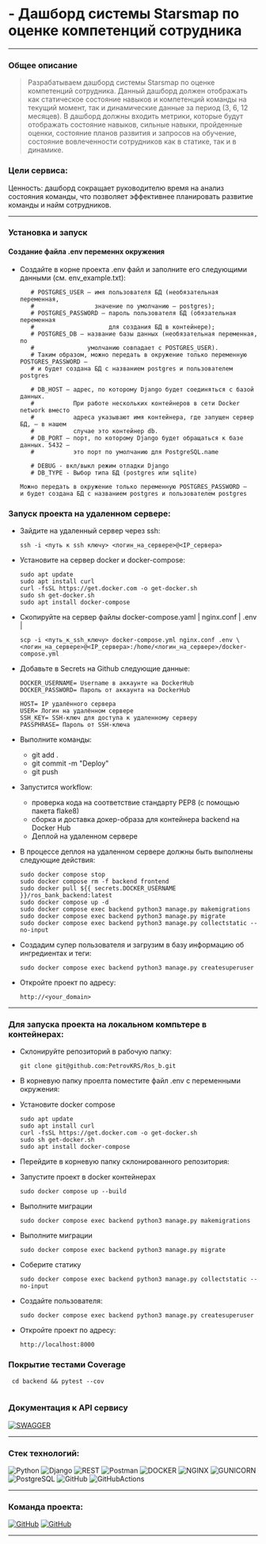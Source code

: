 #  - Дашборд системы  Starsmap по оценке компетенций сотрудника
***
### Общее описание
> Разрабатываем дашборд системы  Starsmap по оценке компетенций сотрудника. Данный дашборд должен отображать 
  как статическое состояние навыков и компетенций команды на текущий момент, так и динамические данные за период 
  (3, 6, 12 месяцев). В дашборд должны входить метрики, которые будут отображать состояние навыков, сильные 
  навыки, пройденные оценки, состояние планов развития и запросов на обучение, состояние вовлеченности 
  сотрудников как в статике, так и в динамике.

### Цели сервиса:
  Ценность: дашборд сокращает руководителю время на анализ состояния команды, что позволяет эффективнее планировать 
  развитие команды и найм сотрудников.

***
### Установка и запуск

#### Создание файла .env переменнх окружения
- Создайте в корне проекта .env файл и заполните его следующими данными 
  (см. env_example.txt):
  ```
     # POSTGRES_USER — имя пользователя БД (необязательная переменная,
     #                 значение по умолчанию — postgres);
     # POSTGRES_PASSWORD — пароль пользователя БД (обязательная переменная
     #                     для создания БД в контейнере);
     # POSTGRES_DB — название базы данных (необязательная переменная, по
     #               умолчанию совпадает с POSTGRES_USER).
     # Таким образом, можно передать в окружение только переменную POSTGRES_PASSWORD —
     # и будет создана БД с названием postgres и пользователем postgres

     # DB_HOST — адрес, по которому Django будет соединяться с базой данных.
     #           При работе нескольких контейнеров в сети Docker network вместо
     #           адреса указывают имя контейнера, где запущен сервер БД, — в нашем
     #           случае это контейнер db.
     # DB_PORT — порт, по которому Django будет обращаться к базе данных. 5432 —
     #           это порт по умолчанию для PostgreSQL.name

     # DEBUG - вкл/выкл режим отладки Django
     # DB_TYPE - Выбор типа БД (postgres или sqlite)
  
  Можно передать в окружение только переменную POSTGRES_PASSWORD —
  и будет создана БД с названием postgres и пользователем postgres
  ```

### Запуск проекта на удаленном сервере:

- Зайдите на удаленный сервер через ssh:
  ```
  ssh -i <путь к ssh ключу> <логин_на_сервере>@<IP_сервера>
  ```
- Установите на сервер docker и docker-compose:
  ```
  sudo apt update
  sudo apt install curl
  curl -fsSL https://get.docker.com -o get-docker.sh
  sudo sh get-docker.sh
  sudo apt install docker-compose
  ```

- Скопируйте на сервер файлы docker-compose.yaml | nginx.conf | .env |
  ```
  scp -i <путь_к_ssh_ключу> docker-compose.yml nginx.conf .env \
  <логин_на_сервере>@<IP_сервера>:/home/<логин_на_сервере>/docker-compose.yml
  ```

- Добавьте в Secrets на Github следующие данные:

  ```
  DOCKER_USERNAME= Username в аккаунте на DockerHub
  DOCKER_PASSWORD= Пароль от аккаунта на DockerHub

  HOST= IP удалённого сервера
  USER= Логин на удалённом сервере
  SSH_KEY= SSH-ключ для доступа к удаленному серверу
  PASSPHRASE= Пароль от SSH-ключа

  ```
- Выполните команды:

  - git add .
  - git commit -m "Deploy"
  - git push

- Запустится workflow:

  - проверка кода на соответствие стандарту PEP8 (с помощью пакета flake8)
  - сборка и доставка докер-образа для контейнера backend на Docker Hub
  - Деплой на удаленном сервере


- В процессе деплоя на удаленном сервере должны быть выполнены следующие действия:

  ```
  sudo docker compose stop
  sudo docker compose rm -f backend frontend
  sudo docker pull ${{ secrets.DOCKER_USERNAME }}/ros_bank_backend:latest
  sudo docker compose up -d
  sudo docker compose exec backend python3 manage.py makemigrations
  sudo docker compose exec backend python3 manage.py migrate
  sudo docker compose exec backend python3 manage.py collectstatic --no-input
  ```
- Создадим супер пользователя и загрузим в базу информацию об ингредиентах и теги:
  ```
  sudo docker compose exec backend python3 manage.py createsuperuser
  ```
- Откройте проект по адресу:
  ```
  http://<your_domain>
  ```


***

### Для запуска проекта на локальном компьтере в контейнерах:

- Cклонируйте репозиторий в рабочую папку:
  ```
  git clone git@github.com:PetrovKRS/Ros_b.git
  ```
- В корневую папку проелта поместите файл .env с переменными окружения:

- Установите docker compose
  ```
  sudo apt update
  sudo apt install curl
  curl -fsSL https://get.docker.com -o get-docker.sh
  sudo sh get-docker.sh
  sudo apt install docker-compose
  ```
- Перейдите в корневую папку склонированного репозитория:
- Запустите проект в docker контейнерах
  ```
  sudo docker compose up --build
  ```
- Выполните миграции
  ``` 
  sudo docker compose exec backend python3 manage.py makemigrations
  ```
- Выполните миграции
  ```
  sudo docker compose exec backend python3 manage.py migrate
  ```
- Соберите статику
  ```
  sudo docker compose exec backend python3 manage.py collectstatic --no-input
  ```
- Создайте пользователя:
  ```
  sudo docker compose exec backend python3 manage.py createsuperuser
  ```
- Откройте проект по адресу:
  ```
  http://localhost:8000
  ```

### Покрытие тестами Coverage
  ```
   cd backend && pytest --cov
    
  ```

### Документация к API сервису
[![SWAGGER](https://img.shields.io/badge/-swagger-df?style=for-the-badge&logo=swagger&labelColor=black&color=blue)](https://rosb-hakaton.ddns.net/swagger/)

***

### <b> Стек технологий: </b>

![Python](https://img.shields.io/badge/-Python_3.12-df?style=for-the-badge&logo=Python&labelColor=yellow&color=blue)
![Django](https://img.shields.io/badge/-Django-df?style=for-the-badge&logo=Django&labelColor=darkgreen&color=blue)
![REST](https://img.shields.io/badge/-REST-df?style=for-the-badge&logo=Django&labelColor=darkgreen&color=blue)
![Postman](https://img.shields.io/badge/-Postman-df?style=for-the-badge&logo=Postman&labelColor=black&color=blue)
![DOCKER](https://img.shields.io/badge/-DOCKER-df?style=for-the-badge&logo=DOCKER&labelColor=lightblue&color=blue)
![NGINX](https://img.shields.io/badge/-Nginx-df?style=for-the-badge&logo=NGINX&labelColor=green&color=blue)
![GUNICORN](https://img.shields.io/badge/-Gunicorn-df?style=for-the-badge&logo=Gunicorn&labelColor=lightgreen&color=blue)
![PostgreSQL](https://img.shields.io/badge/-PostgreSQL-df?style=for-the-badge&logo=PostgreSQL&labelColor=lightblue&color=blue)
![GitHub](https://img.shields.io/badge/-GitHub-df?style=for-the-badge&logo=GitHub&labelColor=black&color=blue)
![GitHubActions](https://img.shields.io/badge/-GitHubActions-df?style=for-the-badge&logo=GitHubActions&labelColor=black&color=blue)
***
### Команда проекта: 
[![GitHub](https://img.shields.io/badge/-Андрей_Петров-df?style=for-the-badge&logo=GitHub&labelColor=black&color=blue)](https://github.com/PetrovKRS)
[![GitHub](https://img.shields.io/badge/-Шукало_Родион-df?style=for-the-badge&logo=GitHub&labelColor=black&color=blue)](https://github.com/SHURSHALO)

***

